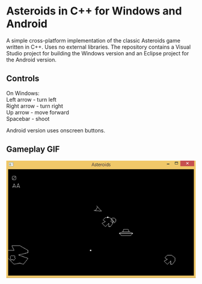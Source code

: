 Asteroids in C++ for Windows and Android
========================================

A simple cross-platform implementation of the classic Asteroids game written in C++. Uses no external libraries. The repository contains a Visual Studio project for building the Windows version and an Eclipse project for the Android version.

## Controls

On Windows:  
Left arrow - turn left  
Right arrow - turn right  
Up arrow - move forward  
Spacebar - shoot

Android version uses onscreen buttons.

## Gameplay GIF

![GIF of gameplay](asteroids.gif)
